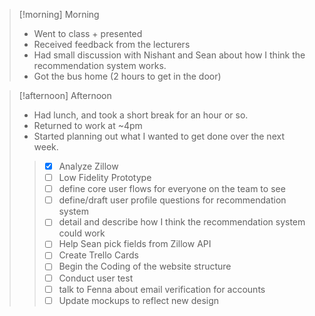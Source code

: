 
> [!morning] Morning
> - Went to class + presented
> - Received feedback from the lecturers
> - Had small discussion with Nishant and Sean about how I think the recommendation system works. 
> - Got the bus home (2 hours to get in the door)


> [!afternoon] Afternoon
> - Had lunch, and took a short break for an hour or so. 
> - Returned to work at ~4pm
> - Started planning out what I wanted to get done over the next week.
>> - [x] Analyze Zillow
>> - [ ] Low Fidelity Prototype
>> - [ ] define core user flows for everyone on the team to see
>> - [ ] define/draft user profile questions for recommendation system
>> - [ ] detail and describe how I think the recommendation system could work
>> - [ ] Help Sean pick fields from Zillow API
>> - [ ] Create Trello Cards
>> - [ ] Begin the Coding of the website structure
>> - [ ] Conduct user test
>> - [ ] talk to Fenna about email verification for accounts
>> - [ ] Update mockups to reflect new design
